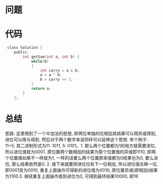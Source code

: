 # 问题 #
# 代码 #
```C
 class Solution {  
    public:  
        int getSum(int a, int b) {  
            while(b)  
            {  
                int carry = a & b;  
                a = a ^ b;  
                b = carry << 1;  
            }  
            return a;  
        }  
    }; 
```
# 总结 # 
思路: 这里用到了一个半加法的思想, 即两位单独的位相加其结果可以用异或得到, 进位可以用与得到. 然后对于两个数字来说同样可以延伸这个思想. 举个例子: 11+5, 其二进制形式为11: 1011, 5: 0101。1. 那么两个位置都为1的地方就需要进位, 所以进位值就为0001. 原位置两个数相加的结果为那个位置值的异或即1110, 即两个位置值如果不一样就为1, 一样的话要么两个位置原来值都为0结果也为0, 要么进位, 那么结果依然是0. 2. 接下来就要把进位位和下一位相加, 所以进位值左移一位,即0001变为0010, 重复上面操作可得新的进位值为0010, 原位置异或(即相加)结果为1100.3. 继续重复上面操作直到进位为0, 可得到最终结果10000, 即16